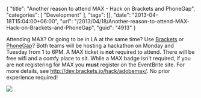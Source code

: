 {
	"title": "Another reason to attend MAX - Hack on Brackets and PhoneGap",
	"categories": [
		"Development"
	],
	"tags": [],
	"date": "2013-04-18T15:04:00+06:00",
	"url": "/2013/04/18/Another-reason-to-attend-MAX-Hack-on-Brackets-and-PhoneGap",
	"guid": "4913"
}

Attending MAX? Or going to be in LA at the same time? Use <a href="http://brackets.io">Brackets</a> or <a href="http://www.phonegap.com">PhoneGap</a>? Both teams will be hosting a hackathon on Monday and Tuesday from 1 to 6PM. A MAX ticket is <strong>not</strong> required to attend. There will be free wifi and a comfy place to sit. While a MAX badge isn't required, if you are not registering for MAX you <strong>must</strong> register on the EventBrite site. For more details, see <a href="http://dev.brackets.io/hack/adobemax/">http://dev.brackets.io/hack/adobemax/</a>. No prior experience required!

<img src="http://www.raymondcamden.com/images/logo1.png" />